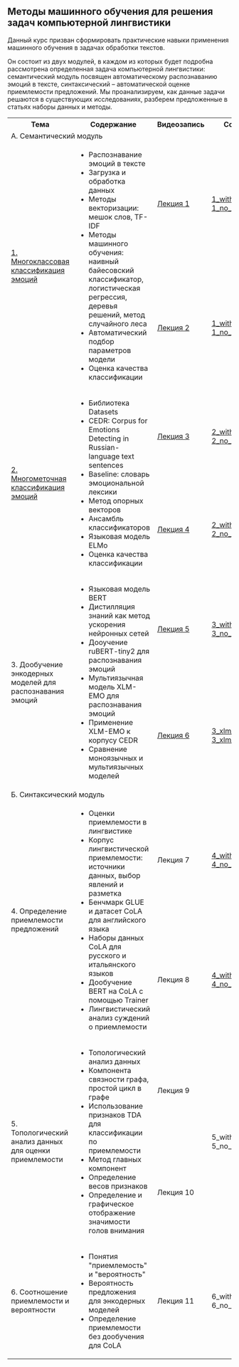 ## Методы машинного обучения для решения задач компьютерной лингвистики

Данный курс призван сформировать практические навыки применения машинного обучения в задачах обработки текстов.

Он состоит из двух модулей, в каждом из которых будет подробна рассмотрена определенная задача компьютерной лингвистики: семантический модуль посвящен автоматическому распознаванию эмоций в тексте, синтаксический – автоматической оценке приемлемости предложений. Мы проанализируем, как данные задачи решаются в существующих исследованиях, разберем предложенные в статьях наборы данных и методы.

<!DOCTYPE html>
<html>
<table>
  <tr>
    <th>Тема</th>
    <th>Содержание</th>
    <th>Видеозапись</th>
    <th>Colab-блокнот</th>
  </tr>
  <tr>
    <td colspan="4">А. Семантический модуль</td>
    </tr>
  <tr>
    <td rowspan="2"><a href="https://github.com/Xeanst/compling_tasks/tree/main/1_multiclass_emotion_detection">1. Многоклассовая классификация эмоций</a></td>
    <td rowspan="2"><ul>
  <li>Распознавание эмоций в тексте</li>
  <li>Загрузка и обработка данных</li>
  <li>Методы векторизации: мешок слов, TF-IDF</li>
  <li>Методы машинного обучения: наивный байесовский классификатор, логистическая регрессия, деревья решений, метод случайного леса</li>
  <li>Автоматический подбор параметров модели</li>
  <li>Оценка качества классификации</li>
</ul>  </td>
    <td><a href="https://teach-in.ru/lecture/2024-09-03-Studenikina">Лекция 1</a></td>
    <td><a href="https://github.com/Xeanst/compling_tasks/blob/main/1_multiclass_emotion_detection/1_multiclass_emotion_detection_with_gaps.ipynb">1_with_gaps</a><br/><a href="https://github.com/Xeanst/compling_tasks/blob/main/1_multiclass_emotion_detection/1_multiclass_emotion_detection_no_gaps.ipynb">1_no_gaps</a></td>
    </tr>
  <tr>
    <td><a href="https://teach-in.ru/lecture/2024-09-10-Studenikina">Лекция 2</a></td>
    <td><a href="https://github.com/Xeanst/compling_tasks/blob/main/1_multiclass_emotion_detection/1_multiclass_emotion_detection_with_gaps_continued.ipynb">1_with_gaps_continued</a><br/><a href="https://github.com/Xeanst/compling_tasks/blob/main/1_multiclass_emotion_detection/1_multiclass_emotion_detection_no_gaps.ipynb">1_no_gaps</a></td>
  </tr>
  <tr>
    <td rowspan="2"><a href="https://github.com/Xeanst/compling_tasks/tree/main/2_multilabel_emotion_detection">2. Многометочная классификация эмоций</a></td>
      <td rowspan="2"><ul>
  <li>Библиотека Datasets</li>
  <li>CEDR: Corpus for Emotions Detecting in Russian-language text sentences</li>
  <li>Baseline: словарь эмоциональной лексики</li>
  <li>Метод опорных векторов</li>
  <li>Ансамбль классификаторов</li>
  <li>Языковая модель ELMo</li>
  <li>Оценка качества классификации</li>
</ul>  </td>
    <td><a href="https://teach-in.ru/lecture/2024-09-18-Studenikina">Лекция 3</a></td>
    <td><a href="https://github.com/Xeanst/compling_tasks/blob/main/2_multilabel_emotion_detection/2_multilabel_emotion_detection_with_gaps.ipynb">2_with_gaps</a><br/><a href="https://github.com/Xeanst/compling_tasks/blob/main/2_multilabel_emotion_detection/2_multilabel_emotion_detection_no_gaps.ipynb">2_no_gaps</a></td>
    </tr>
  <tr>
    <td><a href="https://teach-in.ru/lecture/2024-09-26-Studenikina">Лекция 4</a></td>
    <td><a href="https://github.com/Xeanst/compling_tasks/blob/main/2_multilabel_emotion_detection/2_multilabel_emotion_detection_with_gaps_continued.ipynb">2_with_gaps_continued</a><br/><a href="https://github.com/Xeanst/compling_tasks/blob/main/2_multilabel_emotion_detection/2_multilabel_emotion_detection_no_gaps.ipynb">2_no_gaps</a></td>
     </tr>
     <tr>
  <td rowspan="2">3. Дообучение энкодерных моделей для распознавания эмоций</td>
      <td rowspan="2"><ul>
  <li>Языковая модель BERT</li>
  <li>Дистилляция знаний как метод ускорения нейронных сетей</li>
  <li>Дооучение ruBERT-tiny2 для распознавания эмоций</li>
  <li>Мультиязычная модель XLM-EMO для распознавания эмоций</li>
  <li>Применение XLM-EMO к корпусу CEDR</li>
  <li>Сравнение моноязычных и мультиязычных моделей</li>
</ul>  </td>
        <td><a href="https://teach-in.ru/lecture/2024-10-09-Studenikina">Лекция 5</a></td>
       <td><a href="https://github.com/Xeanst/compling_tasks/blob/main/3_rubert-tiny_fine-tuning/3_rubert_tiny_fine_tuning_with_gaps.ipynb">3_with_gaps</a><br/><a href="https://github.com/Xeanst/compling_tasks/blob/main/3_rubert-tiny_fine-tuning/3_rubert_tiny_fine_tuning_no_gaps.ipynb">3_no_gaps</a></td></td>
       </tr>
      <tr>
      <td><a href="https://teach-in.ru/lecture/2024-11-06-Studenikina">Лекция 6</a></td>
      <td><a href="https://github.com/Xeanst/compling_tasks/blob/main/3_multilingual_emotion_detection/3_multilingual_emotion_detection_with_gaps.ipynb">3_xlm_with_gaps</a><br/><a href="https://github.com/Xeanst/compling_tasks/blob/main/3_multilingual_emotion_detection/3_multilingual_emotion_detection_no_gaps.ipynb">3_xlm_no_gaps</a></td>
   </tr>
  <tr>
    <td colspan="4">Б. Синтаксический модуль</td>
    </tr>
  <tr>
  <td rowspan="2">4. Определение приемлемости предложений</td>
      <td rowspan="2"><ul>
  <li>Оценки приемлемости в лингвистике</li>
  <li>Корпус лингвистической приемлемости: источники данных, выбор явлений и разметка</li>
  <li>Бенчмарк GLUE и датасет CoLA для английского языка</li>
  <li>Наборы данных CoLA для русского и итальянского языков</li>
  <li>Дообучение BERT на CoLA с помощью Trainer</li>
  <li>Лингвистический анализ суждений о приемлемости</li>
</ul>  </td>
     <td>Лекция 7</td>
    <td><a href="https://github.com/Xeanst/compling_tasks/blob/main/4_corpus_of_linguistic_acceptability/4_corpus_of_linguistic_acceptability_with_gaps.ipynb">4_with_gaps</a><br/><a href="https://github.com/Xeanst/compling_tasks/blob/main/4_corpus_of_linguistic_acceptability/4_corpus_of_linguistic_acceptability_no_gaps.ipynb">4_no_gaps</a></td>
    </tr>
  <tr>
    <td>Лекция 8</td>
    <td><a href="https://github.com/Xeanst/compling_tasks/blob/main/4_corpus_of_linguistic_acceptability/4_corpus_of_linguistic_acceptability_with_gaps_continued.ipynb">4_with_gaps_continued</a><br/><a href="https://github.com/Xeanst/compling_tasks/blob/main/4_corpus_of_linguistic_acceptability/4_corpus_of_linguistic_acceptability_no_gaps.ipynb">4_no_gaps</a></td>
     </tr>
  <tr>
  <td rowspan="2">5. Топологический анализ данных для оценки приемлемости</td>
      <td rowspan="2"><ul>
  <li>Топологический анализ данных</li>
  <li>Компонента связности графа, простой цикл в графе</li>
  <li>Использование признаков TDA для классификации по приемлемости</li>
  <li>Метод главных компонент</li>
  <li>Определение весов признаков</li>
  <li>Определение и графическое отображение значимости голов внимания</li>
</ul>  </td>
    <td>Лекция 9</td>
        <td rowspan="2">5_with_gaps<br/>5_no_gaps</td>
    </tr>
  <tr>
    <td>Лекция 10</td>
   </tr>
  <tr>
  <td> 6. Соотношение приемлемости и вероятности</td>
      <td><ul>
  <li>Понятия "приемлемость" и "вероятность"</li>
  <li>Вероятность предложения для энкодерных моделей</li>
  <li>Определение приемлемости без дообучения для CoLA</li>
</ul>  </td>
    <td>Лекция 11</td>
    <td>6_with_gaps<br/>6_no_gaps</td>
   </tr>
</table>
</html>
